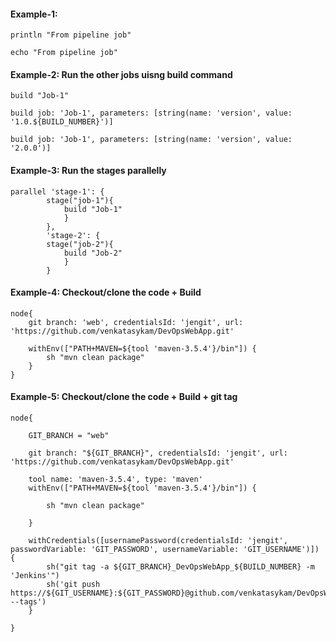 #### Example-1:

    println "From pipeline job"

    echo "From pipeline job"

#### Example-2: Run the other jobs uisng build command

    build "Job-1"
    
    build job: 'Job-1', parameters: [string(name: 'version', value: '1.0.${BUILD_NUMBER}')]
    
    build job: 'Job-1', parameters: [string(name: 'version', value: '2.0.0')]
    
#### Example-3: Run the stages parallelly

    parallel 'stage-1': {
            stage("job-1"){
                build "Job-1"
                }
            },
            'stage-2': {
            stage("job-2"){
                build "Job-2"
                }
            }

#### Example-4: Checkout/clone the code + Build

    node{
        git branch: 'web', credentialsId: 'jengit', url: 'https://github.com/venkatasykam/DevOpsWebApp.git'

        withEnv(["PATH+MAVEN=${tool 'maven-3.5.4'}/bin"]) {
            sh "mvn clean package"
        }
    }
    
#### Example-5: Checkout/clone the code + Build + git tag

    node{

        GIT_BRANCH = "web"

        git branch: "${GIT_BRANCH}", credentialsId: 'jengit', url: 'https://github.com/venkatasykam/DevOpsWebApp.git'

        tool name: 'maven-3.5.4', type: 'maven'
        withEnv(["PATH+MAVEN=${tool 'maven-3.5.4'}/bin"]) {

            sh "mvn clean package"

        }

        withCredentials([usernamePassword(credentialsId: 'jengit', passwordVariable: 'GIT_PASSWORD', usernameVariable: 'GIT_USERNAME')]) {
            sh("git tag -a ${GIT_BRANCH}_DevOpsWebApp_${BUILD_NUMBER} -m 'Jenkins'")
            sh('git push https://${GIT_USERNAME}:${GIT_PASSWORD}@github.com/venkatasykam/DevOpsWebApp.git --tags')
        }

    }

